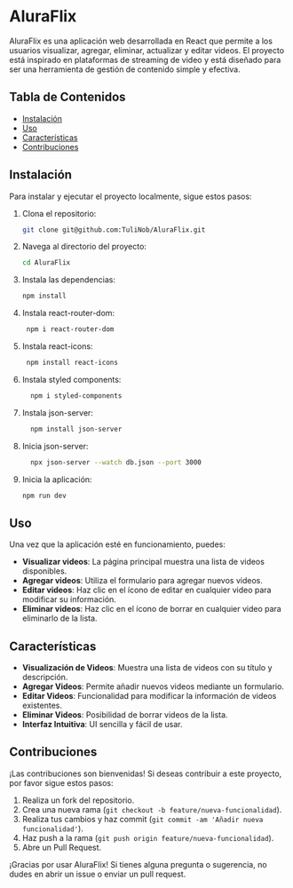
# AluraFlix

AluraFlix es una aplicación web desarrollada en React que permite a los usuarios visualizar, agregar, eliminar, actualizar y editar videos. El proyecto está inspirado en plataformas de streaming de video y está diseñado para ser una herramienta de gestión de contenido simple y efectiva.

## Tabla de Contenidos

- [Instalación](#instalación)
- [Uso](#uso)
- [Características](#características)
- [Contribuciones](#contribuciones)


## Instalación

Para instalar y ejecutar el proyecto localmente, sigue estos pasos:

1. Clona el repositorio:
    ```sh
    git clone git@github.com:TuliNob/AluraFlix.git
    ```
2. Navega al directorio del proyecto:
    ```sh
    cd AluraFlix
    ```
3. Instala las dependencias:
    ```sh
    npm install
    ```
4. Instala react-router-dom:
    ```sh
     npm i react-router-dom
    ```
5. Instala react-icons:
    ```sh
     npm install react-icons
    ```
6. Instala styled components:
    ```sh
      npm i styled-components
    ```
7. Instala json-server:
    ```sh
      npm install json-server
    ```
8. Inicia json-server:
    ```sh
      npx json-server --watch db.json --port 3000
    ```

9. Inicia la aplicación:
    ```sh
    npm run dev
    ```

## Uso

Una vez que la aplicación esté en funcionamiento, puedes:
- **Visualizar videos**: La página principal muestra una lista de videos disponibles.
- **Agregar videos**: Utiliza el formulario para agregar nuevos videos.
- **Editar videos**: Haz clic en el ícono de editar en cualquier video para modificar su información.
- **Eliminar videos**: Haz clic en el ícono de borrar en cualquier video para eliminarlo de la lista.

## Características

- **Visualización de Videos**: Muestra una lista de videos con su título y descripción.
- **Agregar Videos**: Permite añadir nuevos videos mediante un formulario.
- **Editar Videos**: Funcionalidad para modificar la información de videos existentes.
- **Eliminar Videos**: Posibilidad de borrar videos de la lista.
- **Interfaz Intuitiva**: UI sencilla y fácil de usar.

## Contribuciones

¡Las contribuciones son bienvenidas! Si deseas contribuir a este proyecto, por favor sigue estos pasos:

1. Realiza un fork del repositorio.
2. Crea una nueva rama (`git checkout -b feature/nueva-funcionalidad`).
3. Realiza tus cambios y haz commit (`git commit -am 'Añadir nueva funcionalidad'`).
4. Haz push a la rama (`git push origin feature/nueva-funcionalidad`).
5. Abre un Pull Request.

¡Gracias por usar AluraFlix! Si tienes alguna pregunta o sugerencia, no dudes en abrir un issue o enviar un pull request.